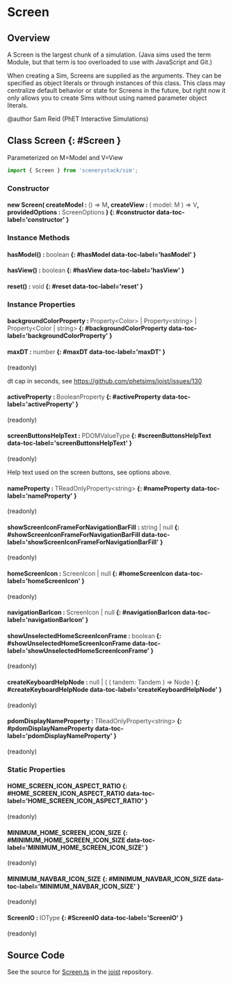 # Screen

## Overview

A Screen is the largest chunk of a simulation. (Java sims used the term Module, but that term
is too overloaded to use with JavaScript and Git.)

When creating a Sim, Screens are supplied as the arguments. They can be specified as object literals or through
instances of this class. This class may centralize default behavior or state for Screens in the future, but right
now it only allows you to create Sims without using named parameter object literals.

@author Sam Reid (PhET Interactive Simulations)

## Class Screen {: #Screen }


Parameterized on M=Model and V=View

```js
import { Screen } from 'scenerystack/sim';
```
### Constructor

#### new Screen( createModel : <span style="font-weight: 400; opacity: 80%;">() =&gt; M</span>, createView : <span style="font-weight: 400; opacity: 80%;">( model: M ) =&gt; V</span>, providedOptions : <span style="font-weight: 400; opacity: 80%;">ScreenOptions</span> ) {: #constructor data-toc-label='constructor' }

### Instance Methods

#### hasModel() : <span style="font-weight: 400; opacity: 80%;">boolean</span> {: #hasModel data-toc-label='hasModel' }

#### hasView() : <span style="font-weight: 400; opacity: 80%;">boolean</span> {: #hasView data-toc-label='hasView' }

#### reset() : <span style="font-weight: 400; opacity: 80%;">void</span> {: #reset data-toc-label='reset' }

### Instance Properties

#### backgroundColorProperty : <span style="font-weight: 400; opacity: 80%;">Property&lt;Color&gt; | Property&lt;string&gt; | Property&lt;Color | string&gt;</span> {: #backgroundColorProperty data-toc-label='backgroundColorProperty' }

#### maxDT : <span style="font-weight: 400; opacity: 80%;">number</span> {: #maxDT data-toc-label='maxDT' }

(readonly)

dt cap in seconds, see https://github.com/phetsims/joist/issues/130

#### activeProperty : <span style="font-weight: 400; opacity: 80%;">BooleanProperty</span> {: #activeProperty data-toc-label='activeProperty' }

(readonly)

#### screenButtonsHelpText : <span style="font-weight: 400; opacity: 80%;">PDOMValueType</span> {: #screenButtonsHelpText data-toc-label='screenButtonsHelpText' }

(readonly)

Help text used on the screen buttons, see options above.

#### nameProperty : <span style="font-weight: 400; opacity: 80%;">TReadOnlyProperty&lt;string&gt;</span> {: #nameProperty data-toc-label='nameProperty' }

(readonly)

#### showScreenIconFrameForNavigationBarFill : <span style="font-weight: 400; opacity: 80%;">string | null</span> {: #showScreenIconFrameForNavigationBarFill data-toc-label='showScreenIconFrameForNavigationBarFill' }

(readonly)

#### homeScreenIcon : <span style="font-weight: 400; opacity: 80%;">ScreenIcon | null</span> {: #homeScreenIcon data-toc-label='homeScreenIcon' }

(readonly)

#### navigationBarIcon : <span style="font-weight: 400; opacity: 80%;">ScreenIcon | null</span> {: #navigationBarIcon data-toc-label='navigationBarIcon' }

#### showUnselectedHomeScreenIconFrame : <span style="font-weight: 400; opacity: 80%;">boolean</span> {: #showUnselectedHomeScreenIconFrame data-toc-label='showUnselectedHomeScreenIconFrame' }

(readonly)

#### createKeyboardHelpNode : <span style="font-weight: 400; opacity: 80%;">null | ( ( tandem: Tandem ) =&gt; Node )</span> {: #createKeyboardHelpNode data-toc-label='createKeyboardHelpNode' }

(readonly)

#### pdomDisplayNameProperty : <span style="font-weight: 400; opacity: 80%;">TReadOnlyProperty&lt;string&gt;</span> {: #pdomDisplayNameProperty data-toc-label='pdomDisplayNameProperty' }

(readonly)

### Static Properties

#### HOME_SCREEN_ICON_ASPECT_RATIO {: #HOME_SCREEN_ICON_ASPECT_RATIO data-toc-label='HOME_SCREEN_ICON_ASPECT_RATIO' }

(readonly)

#### MINIMUM_HOME_SCREEN_ICON_SIZE {: #MINIMUM_HOME_SCREEN_ICON_SIZE data-toc-label='MINIMUM_HOME_SCREEN_ICON_SIZE' }

(readonly)

#### MINIMUM_NAVBAR_ICON_SIZE {: #MINIMUM_NAVBAR_ICON_SIZE data-toc-label='MINIMUM_NAVBAR_ICON_SIZE' }

(readonly)

#### ScreenIO : <span style="font-weight: 400; opacity: 80%;">IOType</span> {: #ScreenIO data-toc-label='ScreenIO' }

(readonly)



## Source Code

See the source for [Screen.ts](https://github.com/phetsims/joist/blob/main/js/Screen.ts) in the [joist](https://github.com/phetsims/joist) repository.
